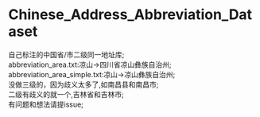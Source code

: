 # Chinese_Address_Abbreviation_Dataset
自己标注的中国省/市二级同一地址库;         
abbreviation_area.txt:凉山->四川省凉山彝族自治州;                   
abbreviation_area_simple.txt:凉山->凉山彝族自治州;     
没做三级的，因为歧义太多了,如南昌县和南昌市;   
二级有歧义的就一个,吉林省和吉林市;    
有问题和想法请提issue;   
